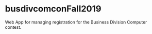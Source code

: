 # busdivcomconFall2019
Web App for managing registration for the Business Division Computer contest.
